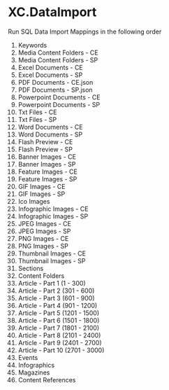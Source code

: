 # XC.DataImport


Run SQL Data Import Mappings in the following order

1. Keywords   
2. Media Content Folders - CE
3. Media Content Folders - SP
4. Excel Documents - CE
5. Excel Documents - SP
6. PDF Documents - CE.json
7. PDF Documents - SP.json
8. Powerpoint Documents - CE
9. Powerpoint Documents - SP
10. Txt Files - CE
11. Txt Files - SP
12. Word Documents - CE
13. Word Documents - SP
14. Flash Preview - CE
15. Flash Preview - SP
16. Banner Images - CE
17. Banner Images - SP
18. Feature Images - CE
19. Feature Images - SP
20. GIF Images - CE
21. GIF Images - SP
22. Ico Images
23. Infographic Images - CE
24. Infographic Images - SP
25. JPEG Images - CE
26. JPEG Images - SP
27. PNG Images - CE
28. PNG Images - SP
29. Thumbnail Images - CE
30. Thumbnail Images - SP
31. Sections
32. Content Folders
33. Article - Part 1 (1 - 300)
34. Article - Part 2 (301 - 600)
35. Article - Part 3 (601 - 900)
36. Article - Part 4 (901 - 1200)
37. Article - Part 5 (1201 - 1500)
38. Article - Part 6 (1501 - 1800)
39. Article - Part 7 (1801 - 2100)
40. Article - Part 8 (2101 - 2400)
41. Article - Part 9 (2401 - 2700)
42. Article - Part 10 (2701 - 3000)
42. Events
43. Infographics
44. Magazines
45. Content References